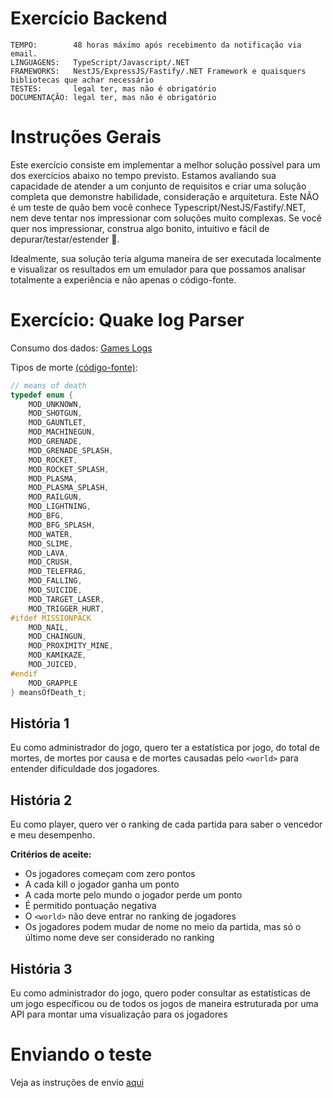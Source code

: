 # Exercício Backend

```
TEMPO:        48 horas máximo após recebimento da notificação via email.
LINGUAGENS:   TypeScript/Javascript/.NET
FRAMEWORKS:   NestJS/ExpressJS/Fastify/.NET Framework e quaisquers bibliotecas que achar necessário
TESTES:       legal ter, mas não é obrigatório
DOCUMENTAÇÃO: legal ter, mas não é obrigatório
```

# Instruções Gerais

Este exercício consiste em implementar a melhor solução possível para um dos exercícios abaixo no tempo previsto. Estamos avaliando sua capacidade de atender a um conjunto de requisitos e criar uma solução completa que demonstre habilidade, consideração e arquitetura. Este NÃO é um teste de quão bem você conhece Typescript/NestJS/Fastify/.NET, nem deve tentar nos impressionar com soluções muito complexas. Se você quer nos impressionar, construa algo bonito, intuitivo e fácil de depurar/testar/estender 🫡.

Idealmente, sua solução teria alguma maneira de ser executada localmente e visualizar os resultados em um emulador para que possamos analisar totalmente a experiência e não apenas o código-fonte.

# Exercício: Quake log Parser

Consumo dos dados: [Games Logs](https://github.com/rubcube/hiring-exercises/blob/master/backend/games.log)

Tipos de morte [(código-fonte)](https://github.com/id-Software/Quake-III-Arena/blob/master/code/game/bg_public.h):

```c
// means of death
typedef enum {
	MOD_UNKNOWN,
	MOD_SHOTGUN,
	MOD_GAUNTLET,
	MOD_MACHINEGUN,
	MOD_GRENADE,
	MOD_GRENADE_SPLASH,
	MOD_ROCKET,
	MOD_ROCKET_SPLASH,
	MOD_PLASMA,
	MOD_PLASMA_SPLASH,
	MOD_RAILGUN,
	MOD_LIGHTNING,
	MOD_BFG,
	MOD_BFG_SPLASH,
	MOD_WATER,
	MOD_SLIME,
	MOD_LAVA,
	MOD_CRUSH,
	MOD_TELEFRAG,
	MOD_FALLING,
	MOD_SUICIDE,
	MOD_TARGET_LASER,
	MOD_TRIGGER_HURT,
#ifdef MISSIONPACK
	MOD_NAIL,
	MOD_CHAINGUN,
	MOD_PROXIMITY_MINE,
	MOD_KAMIKAZE,
	MOD_JUICED,
#endif
	MOD_GRAPPLE
} meansOfDeath_t;
```

## História 1

Eu como administrador do jogo, quero ter a estatística por jogo, do total de mortes, de mortes por causa e de mortes causadas pelo `<world>` para entender dificuldade dos jogadores.

## História 2

Eu como player, quero ver o ranking de cada partida para saber o vencedor e meu desempenho. 

**Critérios de aceite:**

- Os jogadores começam com zero pontos
- A cada kill o jogador ganha um ponto
- A cada morte pelo mundo o jogador perde um ponto
- É permitido pontuação negativa
- O `<world>` não deve entrar no ranking de jogadores
- Os jogadores podem mudar de nome no meio da partida, mas só o último nome deve ser considerado no ranking

## História 3

Eu como administrador do jogo, quero poder consultar as estatísticas de um jogo específicou ou de todos os jogos de maneira estruturada por uma API para montar uma visualização para os jogadores

# Enviando o teste

Veja as instruções de envio [aqui](https://github.com/rubcube/hiring-exercises/blob/master/README.md)
